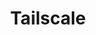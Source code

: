 ---
description: Tailscale is a Zero config VPN. It installs on any device in minutes,
  manages firewall rules for you, and works from anywhere. Get 3 users and 100 devices
  for free.
link: http://tailscale.com/selfhosted
shortname: tailscale.com-cr
title: Tailscale
---